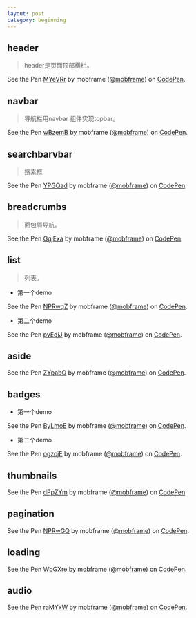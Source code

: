 ```yaml
---
layout: post
category: beginning
---
```

<script async src="//assets.codepen.io/assets/embed/ei.js"></script>

## header

> header是页面顶部横栏。

<p data-height="268" data-theme-id="0" data-slug-hash="MYeVRr" data-default-tab="result" data-user="mobframe" class='codepen'>See the Pen <a href='http://codepen.io/mobframe/pen/MYeVRr/'>MYeVRr</a> by mobframe (<a href='http://codepen.io/mobframe'>@mobframe</a>) on <a href='http://codepen.io'>CodePen</a>.</p>

## navbar

> 导航栏用navbar 组件实现topbar。

<p data-height="268" data-theme-id="10821" data-slug-hash="wBzemB" data-default-tab="result" data-user="mobframe" class='codepen'>See the Pen <a href='http://codepen.io/mobframe/pen/wBzemB/'>wBzemB</a> by mobframe (<a href='http://codepen.io/mobframe'>@mobframe</a>) on <a href='http://codepen.io'>CodePen</a>.</p>

## searchbarvbar

> 搜索框

<p data-height="268" data-theme-id="10821" data-slug-hash="YPGQad" data-default-tab="result" data-user="mobframe" class='codepen'>See the Pen <a href='http://codepen.io/mobframe/pen/YPGQad/'>YPGQad</a> by mobframe (<a href='http://codepen.io/mobframe'>@mobframe</a>) on <a href='http://codepen.io'>CodePen</a>.</p>

## breadcrumbs

> 面包屑导航。

<p data-height="268" data-theme-id="10821" data-slug-hash="GgjExa" data-default-tab="result" data-user="mobframe" class='codepen'>See the Pen <a href='http://codepen.io/mobframe/pen/GgjExa/'>GgjExa</a> by mobframe (<a href='http://codepen.io/mobframe'>@mobframe</a>) on <a href='http://codepen.io'>CodePen</a>.</p>

## list

> 列表。

* 第一个demo

<p data-height="268" data-theme-id="10821" data-slug-hash="NPRwqZ" data-default-tab="result" data-user="mobframe" class='codepen'>See the Pen <a href='http://codepen.io/mobframe/pen/NPRwqZ/'>NPRwqZ</a> by mobframe (<a href='http://codepen.io/mobframe'>@mobframe</a>) on <a href='http://codepen.io'>CodePen</a>.</p>

* 第二个demo

<p data-height="268" data-theme-id="10821" data-slug-hash="pvEdjJ" data-default-tab="result" data-user="mobframe" class='codepen'>See the Pen <a href='http://codepen.io/mobframe/pen/pvEdjJ/'>pvEdjJ</a> by mobframe (<a href='http://codepen.io/mobframe'>@mobframe</a>) on <a href='http://codepen.io'>CodePen</a>.</p>

## aside 

<p data-height="268" data-theme-id="10821" data-slug-hash="ZYpabO" data-default-tab="result" data-user="mobframe" class='codepen'>See the Pen <a href='http://codepen.io/mobframe/pen/ZYpabO/'>ZYpabO</a> by mobframe (<a href='http://codepen.io/mobframe'>@mobframe</a>) on <a href='http://codepen.io'>CodePen</a>.</p>

## badges

* 第一个demo

<p data-height="268" data-theme-id="10821" data-slug-hash="ByLmoE" data-default-tab="result" data-user="mobframe" class='codepen'>See the Pen <a href='http://codepen.io/mobframe/pen/ByLmoE/'>ByLmoE</a> by mobframe (<a href='http://codepen.io/mobframe'>@mobframe</a>) on <a href='http://codepen.io'>CodePen</a>.</p>

* 第二个demo

<p data-height="268" data-theme-id="10821" data-slug-hash="ogzojE" data-default-tab="result" data-user="mobframe" class='codepen'>See the Pen <a href='http://codepen.io/mobframe/pen/ogzojE/'>ogzojE</a> by mobframe (<a href='http://codepen.io/mobframe'>@mobframe</a>) on <a href='http://codepen.io'>CodePen</a>.</p>

## thumbnails

<p data-height="268" data-theme-id="10821" data-slug-hash="dPpZYm" data-default-tab="result" data-user="mobframe" class='codepen'>See the Pen <a href='http://codepen.io/mobframe/pen/dPpZYm/'>dPpZYm</a> by mobframe (<a href='http://codepen.io/mobframe'>@mobframe</a>) on <a href='http://codepen.io'>CodePen</a>.</p>

## pagination

<p data-height="268" data-theme-id="10821" data-slug-hash="NPRwGQ" data-default-tab="result" data-user="mobframe" class='codepen'>See the Pen <a href='http://codepen.io/mobframe/pen/NPRwGQ/'>NPRwGQ</a> by mobframe (<a href='http://codepen.io/mobframe'>@mobframe</a>) on <a href='http://codepen.io'>CodePen</a>.</p>

## loading
<p data-height="268" data-theme-id="10821" data-slug-hash="WbGXre" data-default-tab="result" data-user="mobframe" class='codepen'>See the Pen <a href='http://codepen.io/mobframe/pen/WbGXre/'>WbGXre</a> by mobframe (<a href='http://codepen.io/mobframe'>@mobframe</a>) on <a href='http://codepen.io'>CodePen</a>.</p>

## audio
<p data-height="268" data-theme-id="10821" data-slug-hash="raMYxW" data-default-tab="result" data-user="mobframe" class='codepen'>See the Pen <a href='http://codepen.io/mobframe/pen/raMYxW/'>raMYxW</a> by mobframe (<a href='http://codepen.io/mobframe'>@mobframe</a>) on <a href='http://codepen.io'>CodePen</a>.</p>
